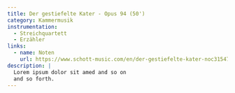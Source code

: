 ```yaml
---
title: Der gestiefelte Kater - Opus 94 (50')
category: Kammermusik
instrumentation:
  - Streichquartett
  - Erzähler
links:
  - name: Noten
    url: https://www.schott-music.com/en/der-gestiefelte-kater-noc315471.html
description: |
  Lorem ipsum dolor sit amed and so on
  and so forth.
---
```


